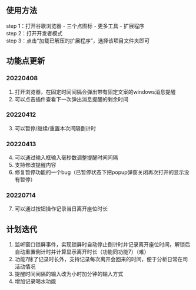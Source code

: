 ## 使用方法
step 1：打开谷歌浏览器 - 三个点图标 - 更多工具 - 扩展程序  
step 2：打开开发者模式  
step 3：点击“加载已解压的扩展程序”，选择该项目文件夹即可  

## 功能点更新
### 20220408
1. 打开浏览器，在固定时间间隔会弹出带有固定文案的windows消息提醒
2. 可以点击插件查看下一次弹出消息提醒的剩余时间

### 20220412
3. 可以暂停/继续/重置本次间隔倒计时

### 20220413
4. 可以通过输入框输入毫秒数调整提醒时间间隔
5. 支持修改提醒内容
6. 修复暂停功能的一个bug（已暂停状态下把popup弹窗关闭再次打开的显示没有暂停）

### 20220714
7. 可以通过按钮操作记录当日离开座位时长
## 计划迭代
1. 监听窗口锁屏事件，实现锁屏时自动停止倒计时并记录离开座位时间，解锁后自动重置倒计时并计算显示离开时长（功能同功能7）（难）
2. 功能7除了记录时长外，支持记录每次离开会回来的时间，便于分析日常在司活动情况
3. 提醒时间间隔的输入改为小时加分钟的输入方式
4. 增加记录喝水功能 